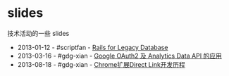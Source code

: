 slides
======

技术活动的一些 slides

 * 2013-01-12 - #scriptfan - [Rails for Legacy Database][slide1]
 * 2013-03-16 - #gdg-xian  - [Google OAuth2 及 Analytics Data API 的应用][slide2]
 * 2013-08-18 - #gdg-xian  - [Chrome扩展Direct Link开发历程][slide3]

[slide1]: http://remarks.sinaapp.com/repo/greatghoul/slides/rails-for-legacy-database/
[slide2]: http://remarks.sinaapp.com/repo/greatghoul/slides/google-oauth2-and-analytics-data-api/
[slide3]: http://remarks.sinaapp.com/repo/greatghoul/slides/crx-direct-link-devlog/


